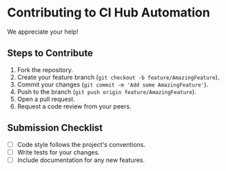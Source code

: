 # Contributing to CI Hub Automation

We appreciate your help!

## Steps to Contribute
1. Fork the repository.
2. Create your feature branch (`git checkout -b feature/AmazingFeature`).
3. Commit your changes (`git commit -m 'Add some AmazingFeature'`).
4. Push to the branch (`git push origin feature/AmazingFeature`).
5. Open a pull request.
6. Request a code review from your peers.

## Submission Checklist
- [ ] Code style follows the project's conventions.
- [ ] Write tests for your changes.
- [ ] Include documentation for any new features.